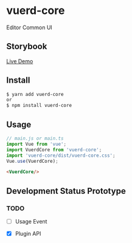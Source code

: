 # vuerd-core
Editor Common UI

## Storybook 
[Live Demo](https://vuerd.github.io/vuerd-docs/)

## Install
```bash
$ yarn add vuerd-core
or
$ npm install vuerd-core
```
## Usage
```js
// main.js or main.ts
import Vue from 'vue';
import VuerdCore from 'vuerd-core';
import 'vuerd-core/dist/vuerd-core.css';
Vue.use(VuerdCore);
```
```html
<VuerdCore/>
```

## Development Status Prototype
### TODO
- [ ] Usage Event
- [x] Plugin API

